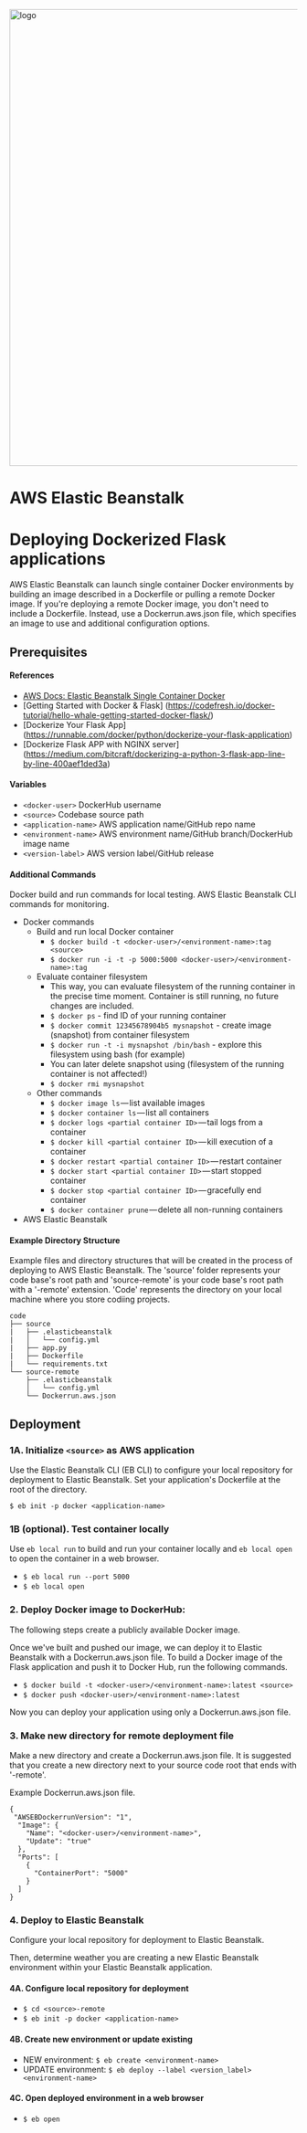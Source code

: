 <p align="left">
    <img src="https://i.imgur.com/PKJblcf.png" alt="logo" width="800px">
</p>

# AWS Elastic Beanstalk 
# Deploying Dockerized Flask applications
AWS Elastic Beanstalk can launch single container Docker environments by building an image described in a Dockerfile or pulling a remote Docker image. If you're deploying a remote Docker image, you don't need to include a Dockerfile. Instead, use a Dockerrun.aws.json file, which specifies an image to use and additional configuration options.

## Prerequisites
#### References
 - [AWS Docs: Elastic Beanstalk Single Container Docker](https://docs.aws.amazon.com/elasticbeanstalk/latest/dg/single-container-docker.html#single-container-docker.setup)
 - [Getting Started with Docker & Flask] (https://codefresh.io/docker-tutorial/hello-whale-getting-started-docker-flask/)
 - [Dockerize Your Flask App] (https://runnable.com/docker/python/dockerize-your-flask-application)
 - [Dockerize Flask APP with NGINX server] (https://medium.com/bitcraft/dockerizing-a-python-3-flask-app-line-by-line-400aef1ded3a)

#### Variables
 - ```<docker-user>``` DockerHub username
 - ```<source>``` Codebase source path
 - ```<application-name>``` AWS application name/GitHub repo name
 - ```<environment-name>``` AWS environment name/GitHub branch/DockerHub image name
 - ```<version-label>``` AWS version label/GitHub release

 
#### Additional Commands
Docker build and run commands for local testing.  AWS Elastic Beanstalk CLI commands for monitoring.

 - Docker commands
	 - Build and run local Docker container
		 - ```$ docker build -t <docker-user>/<environment-name>:tag <source>```
		 - ```$ docker run -i -t -p 5000:5000 <docker-user>/<environment-name>:tag```
	 - Evaluate container filesystem
 		- This way, you can evaluate filesystem of the running container in the precise time moment. Container is still running, no future changes are included.
 		- ```$ docker ps``` - find ID of your running container
 		- ```$ docker commit 12345678904b5 mysnapshot``` - create image (snapshot) from container filesystem
 		- ```$ docker run -t -i mysnapshot /bin/bash``` - explore this filesystem using bash (for example)
 		- You can later delete snapshot using (filesystem of the running container is not affected!)
 		- ```$ docker rmi mysnapshot```
	 - Other commands
		 - ```$ docker image ls``` — list available images
		 - ```$ docker container ls``` — list all containers
		 - ```$ docker logs <partial container ID>``` — tail logs from a container
		 - ```$ docker kill <partial container ID>``` — kill execution of a container
		 - ```$ docker restart <partial container ID>``` — restart container
		 - ```$ docker start <partial container ID>``` — start stopped container
		 - ```$ docker stop <partial container ID>``` — gracefully end container
		 - ```$ docker container prune``` — delete all non-running containers
 - AWS Elastic Beanstalk


 
#### Example Directory Structure
Example files and directory structures that will be created in the process of deploying to AWS Elastic Beanstalk.  The 'source' folder represents your code base's root path and 'source-remote' is your code base's root path with a '-remote' extension.  'Code' represents the directory on your local machine where you store codiing projects.

```
code
├── source
|	├── .elasticbeanstalk
|	│   └── config.yml
|	├── app.py
|	├── Dockerfile
|	└── requirements.txt
└── source-remote
	├── .elasticbeanstalk
	│   └── config.yml
	└── Dockerrun.aws.json
```    
 
 
## Deployment
### 1A. Initialize ```<source>``` as AWS application
Use the Elastic Beanstalk CLI (EB CLI) to configure your local repository for deployment to Elastic Beanstalk. Set your application's Dockerfile at the root of the directory.

```$ eb init -p docker <application-name>```


### 1B (optional). Test container locally
Use ```eb local run``` to build and run your container locally and ```eb local open``` to open the container in a web browser.

 - ```$ eb local run --port 5000```
 - ```$ eb local open```


### 2. Deploy Docker image to DockerHub:
The following steps create a publicly available Docker image.

Once we've built and pushed our image, we can deploy it to Elastic Beanstalk with a Dockerrun.aws.json file. To build a Docker image of the Flask application and push it to Docker Hub, run the following commands.

 - ```$ docker build -t <docker-user>/<environment-name>:latest <source>```
 - ```$ docker push <docker-user>/<environment-name>:latest```

Now you can deploy your application using only a Dockerrun.aws.json file.


### 3. Make new directory for remote deployment file
Make a new directory and create a Dockerrun.aws.json file.  It is suggested that you create a new directory next to your source code root that ends with '-remote'.

Example Dockerrun.aws.json file.

```
{
 "AWSEBDockerrunVersion": "1",
  "Image": {
    "Name": "<docker-user>/<environment-name>",
    "Update": "true"
  },
  "Ports": [
    {
      "ContainerPort": "5000"
    }
  ]
}
```

### 4. Deploy to Elastic Beanstalk
Configure your local repository for deployment to Elastic Beanstalk.

Then, determine weather you are creating a new Elastic Beanstalk environment within your Elastic Beanstalk application.

#### 4A. Configure local repository for deployment
 - ```$ cd <source>-remote```
 - ```$ eb init -p docker <application-name>```

#### 4B. Create new environment or update existing
 - NEW environment: ```$ eb create <environment-name>```
 - UPDATE environment: ```$ eb deploy --label <version_label> <environment-name>```

 
#### 4C. Open deployed environment in a web browser
 - ```$ eb open```
